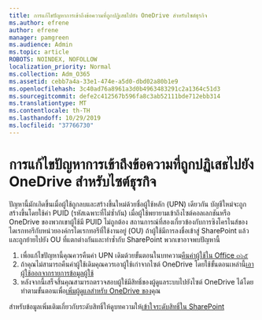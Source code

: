 ```yaml
---
title: การแก้ไขปัญหาการเข้าถึงข้อความที่ถูกปฏิเสธไปยัง OneDrive สำหรับไซต์ธุรกิจ
ms.author: efrene
author: efrene
manager: pamgreen
ms.audience: Admin
ms.topic: article
ROBOTS: NOINDEX, NOFOLLOW
localization_priority: Normal
ms.collection: Adm_O365
ms.assetid: cebb7a4a-33e1-474e-a5d0-dbd02a80b1e9
ms.openlocfilehash: 3c40ad76a8961a3d0b4963483291c2a1364c51d3
ms.sourcegitcommit: defe2c412567b596fa8c3ab52111bde712ebb314
ms.translationtype: MT
ms.contentlocale: th-TH
ms.lasthandoff: 10/29/2019
ms.locfileid: "37766730"
---
```

# <a name="troubleshooting-access-denied-messages-to-onedrive-for-business-sites"></a>การแก้ไขปัญหาการเข้าถึงข้อความที่ถูกปฏิเสธไปยัง OneDrive สำหรับไซต์ธุรกิจ

ปัญหานี้มักเกิดขึ้นเมื่อผู้ใช้ถูกลบและสร้างขึ้นใหม่ด้วยชื่อผู้ใช้หลัก (UPN) เดียวกัน บัญชีใหม่จะถูกสร้างขึ้นโดยใช้ค่า PUID (รหัสเฉพาะที่ไม่ซ้ำกัน) เมื่อผู้ใช้พยายามเข้าถึงไซต์คอลเลกชันหรือ OneDrive ของพวกเขาผู้ใช้มี PUID ไม่ถูกต้อง สถานการณ์ที่สองเกี่ยวข้องกับการซิงโครไนส์ของไดเรกทอรีกับหน่วยองค์กรไดเรกทอรีที่ใช้งานอยู่ (OU) ถ้าผู้ใช้มีการลงชื่อเข้าสู่ SharePoint แล้วและถูกย้ายไปยัง OU ที่แตกต่างกันและทำซ้ำกับ SharePoint พวกเขาอาจพบปัญหานี้

1. เพื่อแก้ไขปัญหานี้คุณควรคืนค่า UPN เดิมด้วยขั้นตอนในบทความ[คืนค่าผู้ใช้ใน Office ๓๖๕](https://docs.microsoft.com/office365/admin/add-users/restore-user?view=o365-worldwide)
2. ถ้าคุณไม่สามารถคืนค่าผู้ใช้เดิมคุณควรเอาผู้ใช้เก่าจากไซต์ OneDrive โดยใช้ขั้นตอนเหล่านี้[เอาผู้ใช้ออกจากรายการข้อมูลผู้ใช้]() 
3. หลังจากนี้เสร็จสิ้นคุณสามารถตรวจสอบผู้ใช้มีสิทธิ์ของผู้ดูแลระบบไปยังไซต์ OneDrive ได้โดยทำตามขั้นตอนเพื่อ[เพิ่มผู้ดูแลสำหรับ OneDrive ของ](https://docs.microsoft.com/sharepoint/manage-user-profiles?redirectSourcePath=%252fen-us%252farticle%252fmanage-user-profiles-in-the-sharepoint-admin-center-494bec9c-6654-41f0-920f-f7f937ea9723#add-and-remove-admins-for-a-users-onedrive)คุณ

สำหรับข้อมูลเพิ่มเติมเกี่ยวกับระดับสิทธิ์ให้ดูบทความให้[เข้าใจระดับสิทธิ์ใน SharePoint](https://docs.microsoft.com/sharepoint/understanding-permission-levels)
